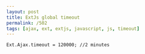 ```yaml
---
layout: post
title: ExtJs global timeout
permalink: /502
tags: [ajax, ext, extjs, javascript, js, timeout]
---
```


    Ext.Ajax.timeout = 120000; //2 minutes
